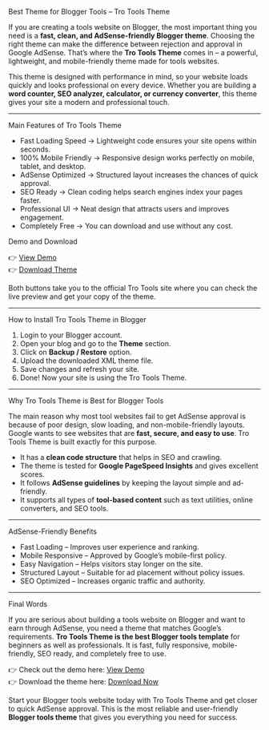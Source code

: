 Best Theme for Blogger Tools – Tro Tools Theme  

If you are creating a tools website on Blogger, the most important thing you need is a **fast, clean, and AdSense-friendly Blogger theme**. Choosing the right theme can make the difference between rejection and approval in Google AdSense. That’s where the **Tro Tools Theme** comes in – a powerful, lightweight, and mobile-friendly theme made for tools websites.  

This theme is designed with performance in mind, so your website loads quickly and looks professional on every device. Whether you are building a **word counter, SEO analyzer, calculator, or currency converter**, this theme gives your site a modern and professional touch.  

---

Main Features of Tro Tools Theme  

- Fast Loading Speed → Lightweight code ensures your site opens within seconds.  
- 100% Mobile Friendly → Responsive design works perfectly on mobile, tablet, and desktop.  
- AdSense Optimized → Structured layout increases the chances of quick approval.  
- SEO Ready → Clean coding helps search engines index your pages faster.  
- Professional UI → Neat design that attracts users and improves engagement.  
- Completely Free → You can download and use without any cost.  


Demo and Download  

👉 [View Demo](https://www.trotools.xyz)  
👉 [Download Theme](https://trotools.xyz/)  

Both buttons take you to the official Tro Tools site where you can check the live preview and get your copy of the theme.  

---

How to Install Tro Tools Theme in Blogger  

1. Login to your Blogger account.  
2. Open your blog and go to the **Theme** section.  
3. Click on **Backup / Restore** option.  
4. Upload the downloaded XML theme file.  
5. Save changes and refresh your site.  
6. Done! Now your site is using the Tro Tools Theme.  

---

Why Tro Tools Theme is Best for Blogger Tools  

The main reason why most tool websites fail to get AdSense approval is because of poor design, slow loading, and non-mobile-friendly layouts. Google wants to see websites that are **fast, secure, and easy to use**. Tro Tools Theme is built exactly for this purpose.  

- It has a **clean code structure** that helps in SEO and crawling.  
- The theme is tested for **Google PageSpeed Insights** and gives excellent scores.  
- It follows **AdSense guidelines** by keeping the layout simple and ad-friendly.  
- It supports all types of **tool-based content** such as text utilities, online converters, and SEO tools.  

---

AdSense-Friendly Benefits  

- Fast Loading – Improves user experience and ranking.  
- Mobile Responsive – Approved by Google’s mobile-first policy.  
- Easy Navigation – Helps visitors stay longer on the site.  
- Structured Layout – Suitable for ad placement without policy issues.  
- SEO Optimized – Increases organic traffic and authority.  

---

Final Words  

If you are serious about building a tools website on Blogger and want to earn through AdSense, you need a theme that matches Google’s requirements. **Tro Tools Theme is the best Blogger tools template** for beginners as well as professionals. It is fast, fully responsive, mobile-friendly, SEO ready, and completely free to use.  

👉 Check out the demo here: [View Demo](https://www.trotools.xyz)  
👉 Download the theme here: [Download Now](https://trotools.xyz/)  

Start your Blogger tools website today with Tro Tools Theme and get closer to quick AdSense approval. This is the most reliable and user-friendly **Blogger tools theme** that gives you everything you need for success.
